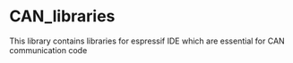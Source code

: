 # CAN_libraries
This library contains libraries for espressif IDE which are essential for CAN communication code
